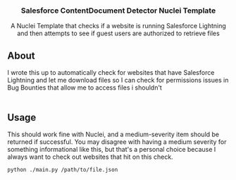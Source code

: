 
<div align="center">
<h3 align="center">Salesforce ContentDocument Detector Nuclei Template</h3>
  <p align="center">
    A Nuclei Template that checks if a website is running Salesforce Lightning and then attempts to see if guest users are authorized to retrieve files
    <br />
  </p>
</div>
<h2>About</h2>
I wrote this up to automatically check for websites that have Salesforce Lightning and let me download files so I can check for permissions issues in Bug Bounties that allow me to access files i shouldn't
 <br /> <br />

<h2>Usage</h2>
This should work fine with Nuclei, and a medium-severity item should be returned if successful. You may disagree with having a medium severity for something informational like this, but that's a personal choice because I always want to check out websites that hit on this check.

```
python ./main.py /path/to/file.json
```
